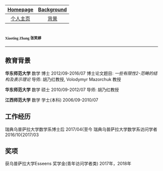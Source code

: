 [Homepage](https://xt-zhang.github.io)  | [Background](https://xt-zhang.github.io/BG)  
:---: | :---: 
[个人主页](https://xt-zhang.github.io/zxt)  | [背景](https://xt-zhang.github.io/BJ)  

# <span style="font-family:STKaiti;font-size:12;font-color:blue">Xiaoting Zhang 张笑婷 </span> 
---

## 教育背景
**华东师范大学** 数学 博士 2012/09-2016/07
博士论文题目: *一些有限性2-范畴的结构及表示理论*
导师: 胡乃红教授, Volodymyr Mazorchuk 教授

**华东师范大学** 数学 硕士 2010/09-2012/07
导师: 胡乃红教授

**江西师范大学** 数学 学士(本科) 2006/09-2010/07

## 工作经历
瑞典乌普萨拉大学数学系博士后 2017/04{至今
瑞典乌普萨拉大学数学系访问学者 2016/10{2017/03

## 奖项
获乌普萨拉大学Esseens 奖学金(青年访问学者类) 2017年，2018年
